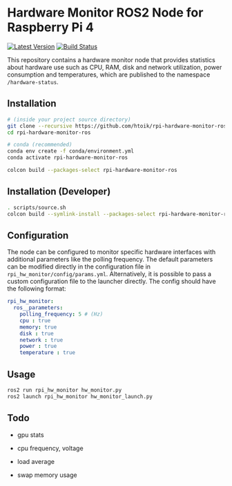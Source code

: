 # Hardware Monitor ROS2 Node for Raspberry Pi 4

[![Latest Version](https://img.shields.io/github/release/htoik/rpi-hardware-monitor-ros.svg?style=flat-square)](https://github.com/htoik/rpi-hardware-monitor-ros/releases)
[![Build Status](https://img.shields.io/github/actions/workflow/status/htoik/rpi-hardware-monitor-ros/ci.yml?label=ci%20build&style=flat-square)](https://github.com/htoik/rpi-hardware-monitor-ros/actions/workflows/ci.yml)

This repository contains a hardware monitor node that provides statistics about hardware use such as CPU, RAM, disk and network utilization, power consumption and temperatures, which are published to the namespace `/hardware-status`.

## Installation

```bash
# (inside your project source directory)
git clone --recursive https://github.com/htoik/rpi-hardware-monitor-ros rpi-hardware-monitor-ros
cd rpi-hardware-monitor-ros

# conda (recommended)
conda env create -f conda/environment.yml
conda activate rpi-hardware-monitor-ros

colcon build --packages-select rpi-hardware-monitor-ros
```

## Installation (Developer)

```bash
. scripts/source.sh
colcon build --symlink-install --packages-select rpi-hardware-monitor-ros
```

## Configuration

The node can be configured to monitor specific hardware interfaces with additional parameters like the polling frequency. The default parameters can be modified directly in the configuration file in `rpi_hw_monitor/config/params.yml`. Alternatively, it is possible to pass a custom configuration file to the launcher directly. The config should have the following format:

```yaml
rpi_hw_monitor:
  ros__parameters:
    polling_frequency: 5 # (Hz)
    cpu : true
    memory: true
    disk : true
    network : true
    power : true
    temperature : true
```

## Usage

```bash
ros2 run rpi_hw_monitor hw_monitor.py
ros2 launch rpi_hw_monitor hw_monitor_launch.py
```

## Todo

- gpu stats

- cpu frequency, voltage

- load average

- swap memory usage
